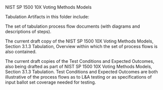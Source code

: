 NIST SP 1500 10X Voting Methods Models 

Tabulation Artifacts in this folder include:

The set of tabulation process flow documents (with diagrams and descriptions of steps).

The current draft copy of the NIST SP 1500 10X Voting Methods Models, Section 3.1.3 Tabulation, Overview
within which the set of process flows is also contained.

The current draft copies of the Test Conditions and Expected Outcomes, also being drafted as part of NIST SP 1500 10X Voting Methods Models, Section 3.1.3 Tabulation. Test Conditions and Expected Outcomes are both illustrative of the process flows as to L&A testing or as specifications of input ballot set coverage needed for testing.

